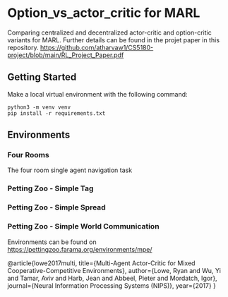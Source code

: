 # Option_vs_actor_critic for MARL
Comparing  centralized and decentralized actor-critic and option-critic variants for MARL.
Further details can be found in the  projet paper in this repository. https://github.com/atharvaw1/CS5180-project/blob/main/RL_Project_Paper.pdf

## Getting Started

Make a local virtual environment with the following command:

```
python3 -m venv venv
pip install -r requirements.txt
```


## Environments


### Four Rooms

The four room single agent navigation task

### Petting Zoo - Simple Tag

### Petting Zoo - Simple Spread

### Petting Zoo - Simple World Communication

Environments can be found on https://pettingzoo.farama.org/environments/mpe/

@article{lowe2017multi,
  title={Multi-Agent Actor-Critic for Mixed Cooperative-Competitive Environments},
  author={Lowe, Ryan and Wu, Yi and Tamar, Aviv and Harb, Jean and Abbeel, Pieter and Mordatch, Igor},
  journal={Neural Information Processing Systems (NIPS)},
  year={2017}
}
